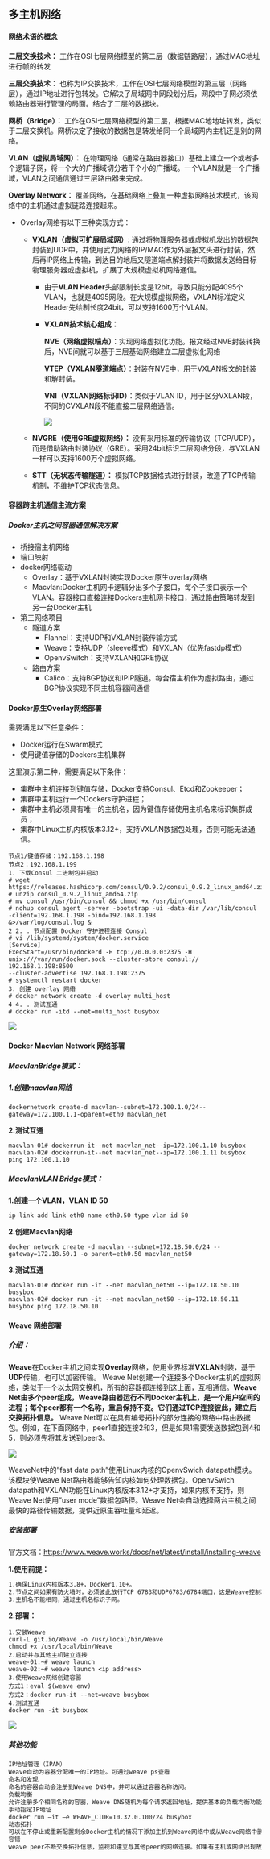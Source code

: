 ## 多主机网络

#### 网络术语的概念

**二层交换技术：** 工作在OSI七层网络模型的第二层（数据链路层），通过MAC地址进行帧的转发

**三层交换技术：** 也称为IP交换技术，工作在OSI七层网络模型的第三层（网络层），通过IP地址进行包转发。它解决了局域网中网段划分后，网段中子网必须依赖路由器进行管理的局面。结合了二层的数据块。

**网桥（Bridge）：** 工作在OSI七层网络模型的第二层，根据MAC地地址转发，类似于二层交换机。网桥决定了接收的数据包是转发给同一个局域网内主机还是别的网络。

**VLAN（虚拟局域网）：** 在物理网络（通常在路由器接口）基础上建立一个或者多个逻辑子网，将一个大的广播域切分若干个小的广播域。一个VLAN就是一个广播域，VLAN之间通信通过三层路由器来完成。

**Overlay Network：** 覆盖网络，在基础网络上叠加一种虚拟网络技术模式，该网络中的主机通过虚拟链路连接起来。

- Overlay网络有以下三种实现方式：

  - **VXLAN（虚拟可扩展局域网）**: 通过将物理服务器或虚拟机发出的数据包封装到UDP中，并使用武力网络的IP/MAC作为外层报文头进行封装，然后再IP网络上传输，到达目的地后又隧道端点解封装并将数据发送给目标物理服务器或虚拟机，扩展了大规模虚拟机网络通信。

    - 由于**VLAN Header**头部限制长度是12bit，导致只能分配4095个VLAN，也就是4095网段。在大规模虚拟网络，VXLAN标准定义Header先绘制长度24bit，可以支持1600万个VLAN。

    - **VXLAN技术核心组成：**

      **NVE（网络虚拟端点）**：实现网络虚拟化功能。报文经过NVE封装转换后，NVE间就可以基于三层基础网络建立二层虚拟化网络

      **VTEP（VXLAN隧道端点）**：封装在NVE中，用于VXLAN报文的封装和解封装。

      **VNI（VXLAN网络标识ID）**：类似于VLAN ID，用于区分VXLAN段，不同的CVXLAN段不能直接二层网络通信。

      ![](https://github.com/xiaorui2017/docker/blob/master/img/2018-10-15_151446.png)

  - **NVGRE（使用GRE虚拟网络）：** 没有采用标准的传输协议（TCP/UDP），而是借助路由封装协议（GRE）。采用24bit标识二层网络分段，与VXLAN一样可以支持1600万个虚拟网络。

  - **STT（无状态传输隧道）：** 模拟TCP数据格式进行封装，改造了TCP传输机制，不维护TCP状态信息。



#### 容器跨主机通信主流方案

##### Docker主机之间容器通信解决方案

- 桥接宿主机网络
- 端口映射
- docker网络驱动
  - Overlay：基于VXLAN封装实现Docker原生overlay网络
  - Macvlan:Docker主机网卡逻辑分出多个子接口，每个子接口表示一个VLAN。容器接口直接连接Dockers主机网卡接口，通过路由策略转发到另一台Docker主机
- 第三网络项目
  - 隧道方案
    - Flannel：支持UDP和VXLAN封装传输方式
    - Weave：支持UDP（sleeve模式）和VXLAN（优先fastdp模式）
    - OpenvSwitch：支持VXLAN和GRE协议
  - 路由方案
    - Calico：支持BGP协议和IPIP隧道。每台宿主机作为虚拟路由，通过BGP协议实现不同主机容器间通信



#### Docker原生Overlay网络部署

需要满足以下任意条件：

- Docker运行在Swarm模式
- 使用键值存储的Dockers主机集群

这里演示第二种，需要满足以下条件：

- 集群中主机连接到键值存储，Docker支持Consul、Etcd和Zookeeper；
- 集群中主机运行一个Dockers守护进程；
- 集群中主机必须具有唯一的主机名，因为键值存储使用主机名来标识集群成员；
- 集群中Linux主机内核版本3.12+，支持VXLAN数据包处理，否则可能无法通信。

```shell
节点1/键值存储：192.168.1.198
节点2：192.168.1.199
1. 下载Consul 二进制包并启动
# wget https://releases.hashicorp.com/consul/0.9.2/consul_0.9.2_linux_amd64.zip
# unzip consul_0.9.2_linux_amd64.zip
# mv consul /usr/bin/consul && chmod +x /usr/bin/consul
# nohup consul agent -server -bootstrap -ui -data-dir /var/lib/consul -client=192.168.1.198 -bind=192.168.1.198
&>/var/log/consul.log &
2 2. . 节点配置 Docker 守护进程连接 Consul
# vi /lib/systemd/system/docker.service
[Service]
ExecStart=/usr/bin/dockerd -H tcp://0.0.0.0:2375 -H unix:///var/run/docker.sock --cluster-store consul:// 192.168.1.198:8500
--cluster-advertise 192.168.1.198:2375
# systemctl restart docker
3. 创建 overlay 网络
# docker network create -d overlay multi_host
4 4. . 测试互通
# docker run -itd --net=multi_host busybox
```

![](https://github.com/xiaorui2017/docker/blob/master/img/2018-10-15_202731.png)

#### Docker Macvlan Network 网络部署

##### **MacvlanBridge模式：**

##### 1.创建macvlan网络

```shell
dockernetwork create-d macvlan--subnet=172.100.1.0/24--gateway=172.100.1.1-oparent=eth0 macvlan_net
```

**2.测试互通**

```shell
macvlan-01# dockerrun-it--net macvlan_net--ip=172.100.1.10 busybox
macvlan-02# dockerrun-it--net macvlan_net--ip=172.100.1.11 busybox ping 172.100.1.10
```

##### MacvlanVLAN Bridge模式：

**1.创建一个VLAN，VLAN ID 50**

```shell
ip link add link eth0 name eth0.50 type vlan id 50
```

**2.创建Macvlan网络**

```shell
docker network create -d macvlan --subnet=172.18.50.0/24 --gateway=172.18.50.1 -o parent=eth0.50 macvlan_net50
```

**3.测试互通**

```shell
macvlan-01# docker run -it --net macvlan_net50 --ip=172.18.50.10 busybox
macvlan-02# docker run -it --net macvlan_net50 --ip=172.18.50.11 busybox ping 172.18.50.10
```



#### Weave 网络部署

##### 介绍：

**Weave**在Docker主机之间实现**Overlay**网络，使用业界标准**VXLAN**封装，基于**UDP**传输，也可以加密传输。
Weave Net创建一个连接多个Docker主机的虚拟网络，类似于一个以太网交换机，所有的容器都连接到这上面，互相通信。**Weave Net由多个peer组成，Weave路由器运行不同Docker主机上，是一个用户空间的进程；每个peer都有一个名称，重启保持不变。它们通过TCP连接彼此，建立后交换拓扑信息。**
Weave Net可以在具有编号拓扑的部分连接的网络中路由数据包。例如，在下面网络中，peer1直接连接2和3，但是如果1需要发送数据包到4和5，则必须先将其发送到peer3。

![](https://github.com/xiaorui2017/docker/blob/master/img/2018-10-16_102857.png)

WeaveNet中的”fast data path”使用Linux内核的OpenvSwich datapath模块。该模块使Weave Net路由器能够告知内核如何处理数据包。OpenvSwich datapath和VXLAN功能在Linux内核版本3.12+才支持，如果内核不支持，则Weave Net使用”user mode”数据包路径。Weave Net会自动选择两台主机之间最快的路径传输数据，提供近原生吞吐量和延迟。

##### 安装部署

官方文档：https://www.weave.works/docs/net/latest/install/installing-weave

**1.使用前提：**

```tex
1.确保Linux内核版本3.8+，Docker1.10+。
2.节点之间如果有防火墙时，必须彼此放行TCP 6783和UDP6783/6784端口，这是Weave控制和数据端口。
3.主机名不能相同，通过主机名标识子网。
```

**2.部署：**

```shell
1.安装Weave
curl-L git.io/Weave -o /usr/local/bin/Weave
chmod +x /usr/local/bin/Weave
2.启动并与其他主机建立连接
weave-01:~# weave launch
weave-02:~# weave launch <ip address>
3.使用Weave网络创建容器
方式1：eval $(weave env)
方式2：docker run-it --net=weave busybox
4.测试互通
docker run -it busybox
```

![](https://github.com/xiaorui2017/docker/blob/master/img/2018-10-16_103308.png)

##### 其他功能

```tex
IP地址管理（IPAM）
Weave自动为容器分配唯一的IP地址。可通过weave ps查看
命名和发现
命名的容器自动会注册到Weave DNS中，并可以通过容器名称访问。
负载均衡
允许注册多个相同名称的容器，Weave DNS随机为每个请求返回地址，提供基本的负载均衡功能。
手动指定IP地址
docker run –it –e WEAVE_CIDR=10.32.0.100/24 busybox
动态拓扑
可以在不停止或重新配置剩余Docker主机的情况下添加主机到Weave网络中或从Weave网络中删除
容错
weave peer不断交换拓扑信息，监视和建立与其他peer的网络连接。如果有主机或网络出现故障，Weave会绕过这个主机，保证两边容器可以继续通信，当恢复时，恢复完全连接。
```
